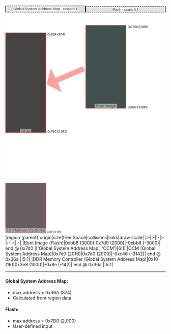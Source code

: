 ![memory map diagram](A8_maxaddress_lower_than_memregions_diagram.png)
|region (parent)|origin|size|free Space|collisions|links|draw scale|
|:-|:-|:-|:-|:-|:-|:-|
|<span style='color:(2, 23, 20)'>Boot Image (Flash)</span>|0xbb8 (3000)|0x7d0 (2000)|-0xbb8 (-3000)| end @ 0x7d0 |('Global System Address Map', 'OCM')|6:1|
|<span style='color:(8, 6, 4)'>OCM (Global System Address Map)</span>|0x7e0 (2016)|0x7d0 (2000)|-0xc46 (-3142)| end @ 0x36a ||5:1|
|<span style='color:(56, 43, 47)'>DDR Memory Controller (Global System Address Map)</span>|0x10 (16)|0x3e8 (1000)|-0x8e (-142)| end @ 0x36a ||5:1|

---
#### Global System Address Map:
- max address = 0x36A (874)
- Calculated from region data
#### Flash:
- max address = 0x7D0 (2,000)
- User-defined input